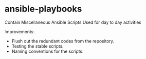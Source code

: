 # ansible-playbooks
Contain Miscellaneous Ansible Scripts Used for day to day activities

Improvements:
- Flush out the redundant codes from the repository.
- Testing the stable scripts.
- Naming conventions for the scripts.
